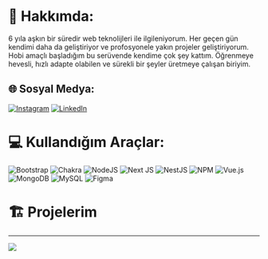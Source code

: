 # 💫 Hakkımda:
6 yıla aşkın bir süredir web teknolijleri ile ilgileniyorum. Her geçen gün kendimi daha da geliştiriyor ve profosyonele yakın projeler geliştiriyorum. Hobi amaçlı başladığım bu serüvende kendime çok şey kattım. Öğrenmeye hevesli, hızlı adapte olabilen ve sürekli bir şeyler üretmeye çalışan biriyim.

## 🌐 Sosyal Medya:
[![Instagram](https://img.shields.io/badge/Instagram-%23E4405F.svg?logo=Instagram&logoColor=white)](https://instagram.com/f6hri.code) [![LinkedIn](https://img.shields.io/badge/LinkedIn-%230077B5.svg?logo=linkedin&logoColor=white)](https://linkedin.com/in/f6hri) 

# 💻 Kullandığım Araçlar:
![Bootstrap](https://img.shields.io/badge/bootstrap-%23563D7C.svg?style=for-the-badge&logo=bootstrap&logoColor=white) ![Chakra](https://img.shields.io/badge/chakra-%234ED1C5.svg?style=for-the-badge&logo=chakraui&logoColor=white) ![NodeJS](https://img.shields.io/badge/node.js-6DA55F?style=for-the-badge&logo=node.js&logoColor=white) ![Next JS](https://img.shields.io/badge/Next-black?style=for-the-badge&logo=next.js&logoColor=white) ![NestJS](https://img.shields.io/badge/nestjs-%23E0234E.svg?style=for-the-badge&logo=nestjs&logoColor=white) ![NPM](https://img.shields.io/badge/NPM-%23000000.svg?style=for-the-badge&logo=npm&logoColor=white) ![Vue.js](https://img.shields.io/badge/vuejs-%2335495e.svg?style=for-the-badge&logo=vuedotjs&logoColor=%234FC08D) ![MongoDB](https://img.shields.io/badge/MongoDB-%234ea94b.svg?style=for-the-badge&logo=mongodb&logoColor=white) ![MySQL](https://img.shields.io/badge/mysql-%2300f.svg?style=for-the-badge&logo=mysql&logoColor=white) 	![Figma](https://img.shields.io/badge/figma-%23F24E1E.svg?style=for-the-badge&logo=figma&logoColor=white)

# 🏗️ Projelerim


---
[![](https://visitcount.itsvg.in/api?id=f6hri&icon=0&color=0)](https://visitcount.itsvg.in)

<!-- Proudly created with GPRM ( https://gprm.itsvg.in ) -->
